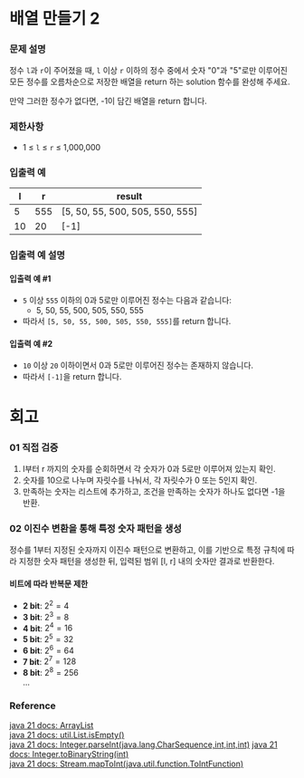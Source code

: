 # 배열 만들기 2
### 문제 설명
정수 `l`과 `r`이 주어졌을 때, `l` 이상 `r` 이하의 정수 중에서 숫자 "0"과 "5"로만 이루어진 모든 정수를 오름차순으로 저장한 배열을 return 하는 solution 함수를 완성해 주세요.

만약 그러한 정수가 없다면, -1이 담긴 배열을 return 합니다.

### 제한사항
- 1 ≤ `l` ≤ `r` ≤ 1,000,000

### 입출력 예

| l   | r   | result                                       |
|-----|-----|----------------------------------------------|
| 5   | 555 | [5, 50, 55, 500, 505, 550, 555]              |
| 10  | 20  | [-1]                                         |

### 입출력 예 설명
#### 입출력 예 #1
- `5` 이상 `555` 이하의 0과 5로만 이루어진 정수는 다음과 같습니다:
    - 5, 50, 55, 500, 505, 550, 555
- 따라서 `[5, 50, 55, 500, 505, 550, 555]`를 return 합니다.

#### 입출력 예 #2
- `10` 이상 `20` 이하이면서 0과 5로만 이루어진 정수는 존재하지 않습니다.
- 따라서 `[-1]`을 return 합니다.
# 회고
### 01 직접 검증
1. l부터 r 까지의 숫자를 순회하면서 각 숫자가 0과 5로만 이루어져 있는지 확인.
2. 숫자를 10으로 나누며 자릿수를 나눠서, 각 자릿수가 0 또는 5인지 확인.
3. 만족하는 숫자는 리스트에 추가하고, 조건을 만족하는 숫자가 하나도 없다면 -1을 반환.
### 02 이진수 변환을 통해 특정 숫자 패턴을 생성
정수를 1부터 지정된 숫자까지 이진수 패턴으로 변환하고, 이를 기반으로 특정 규칙에 따라 지정한 숫자 패턴을 생성한 뒤, 입력된 범위 [l, r] 내의 숫자만 결과로 반환한다.
#### 비트에 따라 반복문 제한
- **2 bit**: $2^2 = 4$
- **3 bit**: $2^3 = 8$
- **4 bit**: $2^4 = 16$
- **5 bit**: $2^5 = 32$
- **6 bit**: $2^6 = 64$
- **7 bit**: $2^7 = 128$
- **8 bit**: $2^8 = 256$  
...
### Reference
[java 21 docs: ArrayList](https://docs.oracle.com/en/java/javase/21/docs/api/java.base/java/util/ArrayList.html)    
[java 21 docs: util.List.isEmpty()](https://docs.oracle.com/en/java/javase/21/docs/api/java.base/java/util/List.html#isEmpty())  
[java 21 docs: Integer.parseInt(java.lang.CharSequence,int,int,int)](https://docs.oracle.com/en/java/javase/21/docs/api/java.base/java/lang/Integer.html#parseInt(java.lang.CharSequence,int,int,int))  
[java 21 docs: Integer.toBinaryString(int)](https://docs.oracle.com/en/java/javase/21/docs/api/java.base/java/lang/Integer.html#toBinaryString(int))    
[java 21 docs: Stream.mapToInt(java.util.function.ToIntFunction)](https://docs.oracle.com/en/java/javase/21/docs/api/java.base/java/util/stream/Stream.html#mapToInt(java.util.function.ToIntFunction))